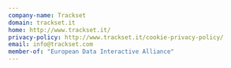 ```yaml
---
company-name: Trackset
domain: trackset.it
home: http://www.trackset.it/
privacy-policy: http://www.trackset.it/cookie-privacy-policy/
email: info@trackset.com
member-of: "European Data Interactive Alliance"
---
```





